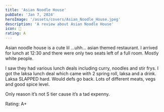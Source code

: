 ```yaml
---
title: 'Asian Noodle House'
pubDate: 'Jan 7, 2024'
heroImage: '/assets/covers/Asian_Noodle_House.jpeg'
description: 'A review about Asian Noodle House'
icon: 🍜
rating: A
---
```


Asian noodle house is a cute lil …uhh… asian themed restaurant. I arrived for lunch at 12:30 and there were only two seats left of a full room. Mostly white people.

I saw they had various lunch deals including curry, noodles and stir frys. I got the laksa lunch deal which came with 2 spring roll, laksa and a drink. Laksa SLAPPED hard. Would defs go back. Lots of different meats, vegs and good spice level.

Only reason it’s not S tier cause it’s a tad expenny.

Rating: A+
